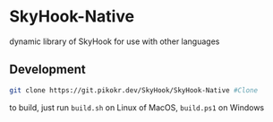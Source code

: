 # SkyHook-Native

dynamic library of SkyHook for use with other languages

## Development

```sh
git clone https://git.pikokr.dev/SkyHook/SkyHook-Native #Clone
```

to build, just run `build.sh` on Linux of MacOS, `build.ps1` on Windows

